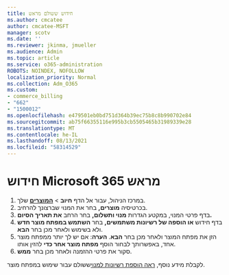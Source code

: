 ```yaml
---
title: חידוש ששולם מראש
ms.author: cmcatee
author: cmcatee-MSFT
manager: scotv
ms.date: ''
ms.reviewer: jkinma, jmueller
ms.audience: Admin
ms.topic: article
ms.service: o365-administration
ROBOTS: NOINDEX, NOFOLLOW
localization_priority: Normal
ms.collection: Adm_O365
ms.custom:
- commerce_billing
- "662"
- "1500012"
ms.openlocfilehash: e479501eb0bd751d364b39ec75b8c8b990702e84
ms.sourcegitcommit: ab75f66355116e995b3cb5505465b31989339e28
ms.translationtype: MT
ms.contentlocale: he-IL
ms.lasthandoff: 08/13/2021
ms.locfileid: "58314529"
---
```

# <a name="prepaid-microsoft-365-renewal"></a>חידוש Microsoft 365 מראש

1. במרכז הניהול, עבור אל הדף **חיוב** \> **[המוצרים](https://go.microsoft.com/fwlink/p/?linkid=842054)** שלך.
2. בכרטיסיה **מוצרים,** בחר את המנוי שברצונך להרחיב.
3. בדף פרטי המנוי, במקטע הגדרות **מנוי ותשלום,** בחר הרחב **את תאריך הסיום.**
4. בדף חידוש **או הוספה של רשיונות משתמשים,** בחר **השתמש במפתח מוצר חדש** ולא בשימוש ולאחר מכן בחר **הבא**.
5. הזן את מפתח המוצר ולאחר מכן בחר **הבא**.
    **הערה**: אם יש לך יותר ממפתח מוצר אחד, באפשרותך לבחור הוסף **מפתח מוצר אחר כדי** להזין אותו.
6. סקור את פרטי ההזמנה ולאחר מכן בחר **ממש**.

לקבלת מידע נוסף, [ראה הוספת רשיונות למנוי](https://docs.microsoft.com/microsoft-365/commerce/licenses/add-licenses-using-product-key)ששולם עבור שימוש במפתח מוצר.